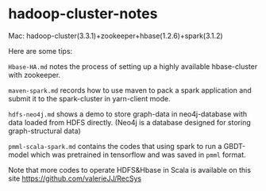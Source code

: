 # hadoop-cluster-notes
Mac: hadoop-cluster(3.3.1)+zookeeper+hbase(1.2.6)+spark(3.1.2)

Here are some tips: 

`Hbase-HA.md` notes the process of setting up a highly available hbase-cluster with zookeeper. 

`maven-spark.md` records how to use maven to pack a spark application and submit it to the spark-cluster in yarn-client mode.

`hdfs-neo4j.md` shows a demo to store graph-data in neo4j-database with data loaded from HDFS directly. (Neo4j is a database designed for storing graph-structural data)

`pmml-scala-spark.md` contains the codes that using spark to run a GBDT-model which was pretrained in tensorflow and was saved in `pmml` format.

Note that more codes to operate HDFS&Hbase in Scala is available on this site https://github.com/valerieJJ/RecSys
